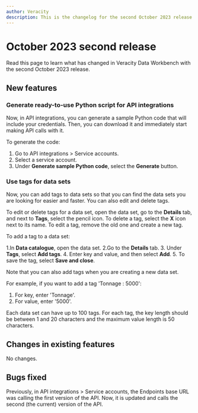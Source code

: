 ```yaml
---
author: Veracity
description: This is the changelog for the second October 2023 release of Data Workbench.
---
```


# October 2023 second release

Read this page to learn what has changed in Veracity Data Workbench with the second October 2023 release.

## New features

### Generate ready-to-use Python script for API integrations

Now, in API integrations, you can generate a sample Python code that will include your credentials. Then, you can download it and immediately start making API calls with it.

To generate the code:
1. Go to API integrations > Service accounts.
2. Select a service account.
3. Under **Generate sample Python code**, select the **Generate** button.

### Use tags for data sets

Now, you can add tags to data sets so that you can find the data sets you are looking for easier and faster. You can also edit and delete tags.

To edit or delete tags for a data set, open the data set, go to the **Details** tab, and next to **Tags**, select the pencil icon. To delete a tag, select the **X** icon next to its name. To edit a tag, remove the old one and create a new tag.

To add a tag to a data set:

1.In **Data catalogue**, open the data set.
2.Go to the **Details** tab.
3. Under **Tags**, select **Add tags**.
4. Enter key and value, and then select **Add**.
5. To save the tag, select **Save and close**.

Note that you can also add tags when you are creating a new data set.

For example, if you want to add a tag 'Tonnage : 5000':
1. For key, enter 'Tonnage'.
2. For value, enter '5000'.

Each data set can have up to 100 tags. For each tag, the key length should be between 1 and 20 characters and the maximum value length is  50 characters.

## Changes in existing features
No changes.

## Bugs fixed

Previously, in API integrations > Service accounts, the Endpoints base URL was calling the first version of the API. Now, it is updated and calls the second (the current) version of the API.



